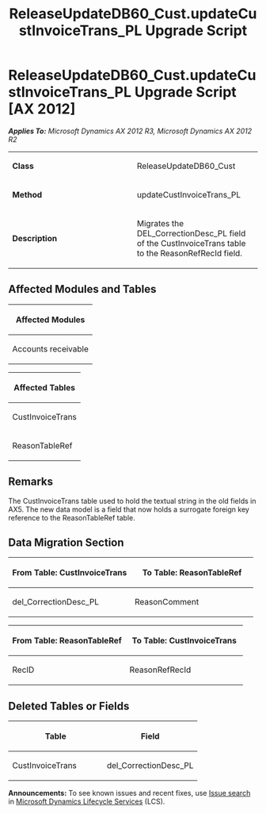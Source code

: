 ﻿---
title: ReleaseUpdateDB60_Cust.updateCustInvoiceTrans_PL Upgrade Script
TOCTitle: ReleaseUpdateDB60_Cust.updateCustInvoiceTrans_PL Upgrade Script
ms:assetid: ead2effc-df8d-630e-eea8-e5a03f724821
ms:mtpsurl: https://msdn.microsoft.com/en-us/library/JJ719903(v=AX.60)
ms:contentKeyID: 49711975
ms.date: 05/18/2015
mtps_version: v=AX.60
---

# ReleaseUpdateDB60\_Cust.updateCustInvoiceTrans\_PL Upgrade Script [AX 2012]


_**Applies To:** Microsoft Dynamics AX 2012 R3, Microsoft Dynamics AX 2012 R2_

<table>
<colgroup>
<col style="width: 50%" />
<col style="width: 50%" />
</colgroup>
<tbody>
<tr class="odd">
<td><p><strong>Class</strong></p></td>
<td><p>ReleaseUpdateDB60_Cust</p></td>
</tr>
<tr class="even">
<td><p><strong>Method</strong></p></td>
<td><p>updateCustInvoiceTrans_PL</p></td>
</tr>
<tr class="odd">
<td><p><strong>Description</strong></p></td>
<td><p>Migrates the DEL_CorrectionDesc_PL field of the CustInvoiceTrans table to the ReasonRefRecId field.</p></td>
</tr>
</tbody>
</table>


## Affected Modules and Tables

<table>
<colgroup>
<col style="width: 100%" />
</colgroup>
<thead>
<tr class="header">
<th><p>Affected Modules</p></th>
</tr>
</thead>
<tbody>
<tr class="odd">
<td><p>Accounts receivable</p></td>
</tr>
</tbody>
</table>


<table>
<colgroup>
<col style="width: 100%" />
</colgroup>
<thead>
<tr class="header">
<th><p>Affected Tables</p></th>
</tr>
</thead>
<tbody>
<tr class="odd">
<td><p>CustInvoiceTrans</p></td>
</tr>
<tr class="even">
<td><p>ReasonTableRef</p></td>
</tr>
</tbody>
</table>


## Remarks

The CustInvoiceTrans table used to hold the textual string in the old fields in AX5. The new data model is a field that now holds a surrogate foreign key reference to the ReasonTableRef table.

## Data Migration Section

<table>
<colgroup>
<col style="width: 50%" />
<col style="width: 50%" />
</colgroup>
<thead>
<tr class="header">
<th><p>From Table: CustInvoiceTrans</p></th>
<th><p>To Table: ReasonTableRef</p></th>
</tr>
</thead>
<tbody>
<tr class="odd">
<td><p>del_CorrectionDesc_PL</p></td>
<td><p>ReasonComment</p></td>
</tr>
</tbody>
</table>


<table>
<colgroup>
<col style="width: 50%" />
<col style="width: 50%" />
</colgroup>
<thead>
<tr class="header">
<th><p>From Table: ReasonTableRef</p></th>
<th><p>To Table: CustInvoiceTrans</p></th>
</tr>
</thead>
<tbody>
<tr class="odd">
<td><p>RecID</p></td>
<td><p>ReasonRefRecId</p></td>
</tr>
</tbody>
</table>


## Deleted Tables or Fields

<table>
<colgroup>
<col style="width: 50%" />
<col style="width: 50%" />
</colgroup>
<thead>
<tr class="header">
<th><p>Table</p></th>
<th><p>Field</p></th>
</tr>
</thead>
<tbody>
<tr class="odd">
<td><p>CustInvoiceTrans</p></td>
<td><p>del_CorrectionDesc_PL</p></td>
</tr>
</tbody>
</table>

  
**Announcements:** To see known issues and recent fixes, use [Issue search](http://go.microsoft.com/fwlink/?linkid=389258) in [Microsoft Dynamics Lifecycle Services](http://go.microsoft.com/fwlink/?linkid=306505) (LCS).


